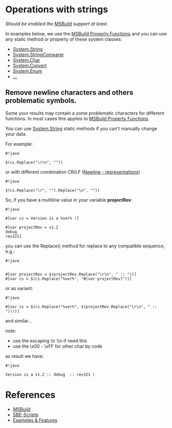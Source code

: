 # Operations with strings

*Should be enabled the [MSBuild](../Scripts_&_Commands/MSBuild) support at least.*

In examples below, we use the [MSBuild Property Functions](https://msdn.microsoft.com/en-us/library/vstudio/dd633440%28v=vs.120%29.aspx#BKMK_PropertyFunctions) and you can use any static method or property of these system classes:

* [System.String](https://msdn.microsoft.com/en-us/library/system.string_methods%28v=vs.100%29.aspx)
* [System.StringComparer](https://msdn.microsoft.com/en-us/library/system.stringcomparer_methods%28v=vs.100%29.aspx)
* [System.Char](https://msdn.microsoft.com/en-us/library/system.char_methods%28v=vs.100%29.aspx)
* [System.Convert](https://msdn.microsoft.com/en-us/library/system.convert_methods%28v=vs.100%29.aspx)
* [System.Enum](https://msdn.microsoft.com/en-us/library/system.enum_methods%28v=vs.100%29.aspx)
* [...](https://msdn.microsoft.com/en-us/library/vstudio/dd633440%28v=vs.120%29.aspx#BKMK_Static)


## Remove newline characters and others problematic symbols.

Some your results may contain a some problematic characters for different functions. In most cases this applies to [MSBuild Property Functions](../Scripts_&_Commands/MSBuild).

You can use [System.String](https://msdn.microsoft.com/en-us/library/system.string_methods%28v=vs.100%29.aspx) static methods if you can't manually change your data.

For example:

```
#!java

$(cs.Replace("\r\n", ""))
```

or with different combination CR/LF ([Newline - representations](http://en.wikipedia.org/wiki/Newline#Representations))

```
#!java

$(cs.Replace("\r", "").Replace("\n", ""))
```


So, if you have a multiline value in your variable **projectRev**:

```
#!java

#[var cs = Version is a %ver% !] 

#[var projectRev = v1.2
debug 
rev321]
```

you can use the Replace() method for replace to any compatible sequence, e.g.:

```
#!java


#[var projectRev = $(projectRev.Replace("\r\n", " :: "))]
#[var cs = $(cs.Replace("%ver%", "#[var projectRev]"))]
```

or as variant:

```
#!java

#[var cs = $(cs.Replace("%ver%", $(projectRev.Replace("\r\n", " :: "))))]
```
and similar...

note:

* use the escaping \\\r \\\n if need this
* use the \x00 - \xFF for other char by code


as result we have:

```
#!java

Version is a v1.2 :: debug  :: rev321 !
```




# References

* [MSBuild](../Scripts_&_Commands/MSBuild)
* [SBE-Scripts](../Scripts_&_Commands/SBE-Scripts)
* [Examples & Features](../Examples)
